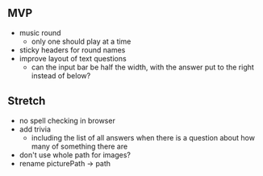 MVP
---

* music round
    * only one should play at a time
* sticky headers for round names
* improve layout of text questions
    * can the input bar be half the width, with the answer put to the right instead of below?

Stretch
-------

* no spell checking in browser
* add trivia
    * including the list of all answers when there is a question about how many of something there are
* don't use whole path for images?
* rename picturePath -> path
